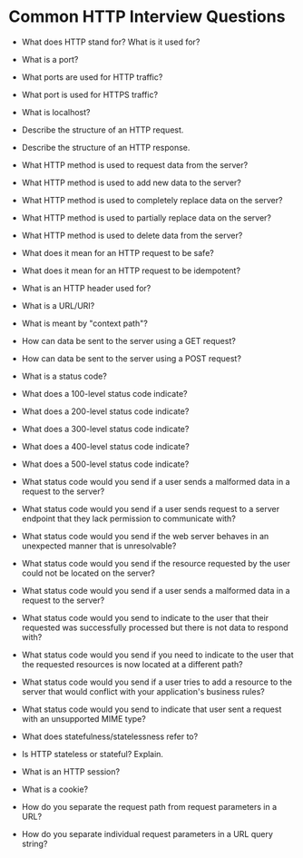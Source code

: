 # Common HTTP Interview Questions

- What does HTTP stand for? What is it used for?

- What is a port?

- What ports are used for HTTP traffic?

- What port is used for HTTPS traffic?

- What is localhost?

- Describe the structure of an HTTP request.

- Describe the structure of an HTTP response.

- What HTTP method is used to request data from the server?

- What HTTP method is used to add new data to the server?

- What HTTP method is used to completely replace data on the server?

- What HTTP method is used to partially replace data on the server?

- What HTTP method is used to delete data from the server?

- What does it mean for an HTTP request to be safe?

- What does it mean for an HTTP request to be idempotent?

- What is an HTTP header used for?

- What is a URL/URI?

- What is meant by "context path"?

- How can data be sent to the server using a GET request?

- How can data be sent to the server using a POST request?

- What is a status code?

- What does a 100-level status code indicate?

- What does a 200-level status code indicate?

- What does a 300-level status code indicate?

- What does a 400-level status code indicate?

- What does a 500-level status code indicate?

- What status code would you send if a user sends a malformed data in a request to the server?

- What status code would you send if a user sends request to a server endpoint that they lack permission to communicate with?

- What status code would you send if the web server behaves in an unexpected manner that is unresolvable?

- What status code would you send if the resource requested by the user could not be located on the server?

- What status code would you send if a user sends a malformed data in a request to the server?

- What status code would you send to indicate to the user that their requested was successfully processed but there is not data to respond with?

- What status code would you send if you need to indicate to the user that the requested resources is now located at a different path?

- What status code would you send if a user tries to add a resource to the server that would conflict with your application's business rules?

- What status code would you send to indicate that user sent a request with an unsupported MIME type?

- What does statefulness/statelessness refer to?

- Is HTTP stateless or stateful? Explain.

- What is an HTTP session?

- What is a cookie?

- How do you separate the request path from request parameters in a URL?

- How do you separate individual request parameters in a URL query string?

